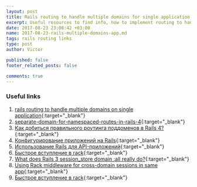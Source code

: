 ```yaml
---
layout: post
title: Rails routing to handle multiple domains for single application
excerpt: Useful resources to find info, how to implement routing to handle multiple domains for single Rails application
date: 2017-08-23 23:00:42 +03:00 
name: 2017-08-23-rails-multiple-domains-app.md
tags: rails routing links
type: post
author: Victor

published: false
footer_related_posts: false

comments: true
---
```


### Useful links

  1. [rails routing to handle multiple domains on single application](https://stackoverflow.com/questions/4207657/rails-routing-to-handle-multiple-domains-on-single-application){:target="_blank"}
  1. [separate-domain-for-namespaced-routes-in-rails-4](https://stackoverflow.com/questions/24122140/separate-domain-for-namespaced-routes-in-rails-4){:target="_blank"}
  1. [Как добиться правильного роутинга поддоменов в Rails 4?](https://toster.ru/q/215682){:target="_blank"}
  1. [Конфигурирование приложений на Rails](http://rusrails.ru/configuring-rails-applications){:target="_blank"}
  1. [Использование Rails для API-приложений](http://rusrails.ru/api-app){:target="_blank"}
  1. [Быстрое вступление в rack](https://habrahabr.ru/post/131429/){:target="_blank"}
  1. [What does Rails 3 session_store domain :all really do?](https://stackoverflow.com/questions/4060333/what-does-rails-3-session-store-domain-all-really-do){:target="_blank"}
  1. [Using Rack middleware for cross-domain sessions in same app](https://stackoverflow.com/questions/3937988/using-rack-middleware-for-cross-domain-sessions-in-same-app){:target="_blank"}
  1. [Быстрое вступление в rack](https://habrahabr.ru/post/131429/){:target="_blank"}